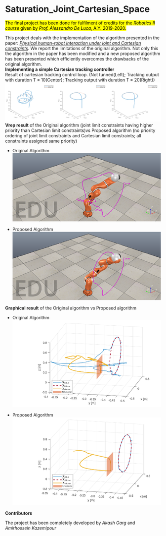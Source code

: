 # Saturation_Joint_Cartesian_Space

<mark>The final project has been done for fulfilment of credits for the *Robotics II course* given by *Prof. Alessandro De Luca*, A.Y. 2019-2020. </mark>

This project deals with the implementation of the algorithm presented in the paper: [*Physical human-robot interaction under joint and Cartesian constraints*](https://ieeexplore.ieee.org/document/8981579). We report the limitations of the original algorithm. Not only this the algorithm in the paper has been modified and a new proposed algorithm has been presented which efficiently overcomes the drawbacks of the original algorithm. 
<br />
**Implementing a simple Cartesian tracking controller**
<br />
Result of cartesian tracking control loop. (Not tunned(Left); Tracking output with duration T = 10(Center); Tracking output with duration T = 20(Right))
![alt text](images/cartesian_tracking_circular.png)
<br />
**Vrep result** of the Original algorithm (joint limit constraints having higher priority than Cartesian limit constraints)vs Proposed algorithm (no priority ordering of joint limit constraints and Cartesian limit constraints; all constraints assigned same priority) 
<br />
* Original Algorithm
![alt text](images/Orig.png)

* Proposed Algorithm
![alt text](images/Prop.png)

**Graphical result** of the Original algorithm vs Proposed algorithm

* Original Algorithm
![alt text](images/Orig_graph.png)

* Proposed Algorithm
![alt text](images/Prop_graph.png)

**Contributors**

The project has been completely developed by *Akash Garg* and *Amirhossein Kazemipour*